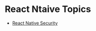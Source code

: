 # React Ntaive Topics

- [React Native Security](https://github.com/chgouthamraj/react-native-info/blob/main/README-security.md)
